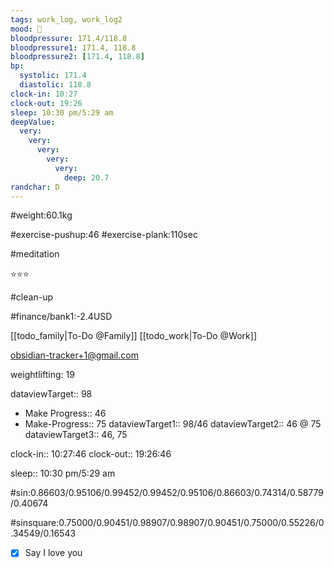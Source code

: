 ```yaml
---
tags: work_log, work_log2
mood: 🙁
bloodpressure: 171.4/118.8
bloodpressure1: 171.4, 118.8
bloodpressure2: [171.4, 118.8]
bp:
  systolic: 171.4
  diastolic: 118.8
clock-in: 10:27
clock-out: 19:26
sleep: 10:30 pm/5:29 am
deepValue:
  very:
    very:
      very:
        very:
          very:
            deep: 20.7
randchar: D
---
```


#weight:60.1kg

#exercise-pushup:46
#exercise-plank:110sec

#meditation

⭐⭐⭐

#clean-up

#finance/bank1:-2.4USD

[[todo_family|To-Do @Family]]
[[todo_work|To-Do @Work]]

obsidian-tracker+1@gmail.com

weightlifting: 19

dataviewTarget:: 98

- Make Progress:: 46
- Make-Progress:: 75
  dataviewTarget1:: 98/46
  dataviewTarget2:: 46 @ 75
  dataviewTarget3:: 46, 75

clock-in:: 10:27:46
clock-out:: 19:26:46

sleep:: 10:30 pm/5:29 am

#sin:0.86603/0.95106/0.99452/0.99452/0.95106/0.86603/0.74314/0.58779/0.40674

#sinsquare:0.75000/0.90451/0.98907/0.98907/0.90451/0.75000/0.55226/0.34549/0.16543

- [x] Say I love you
